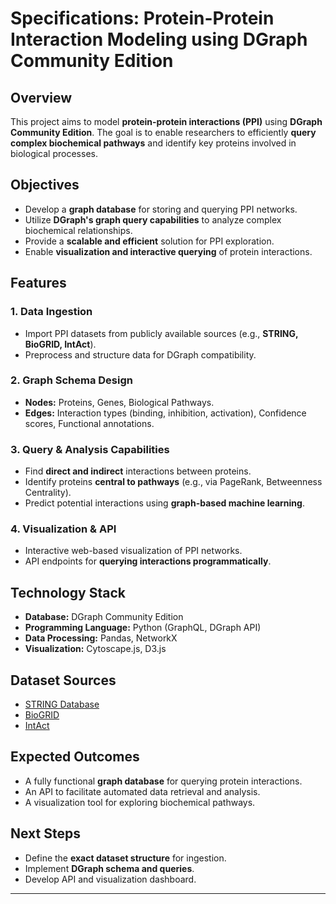 # Specifications: Protein-Protein Interaction Modeling using DGraph Community Edition

## Overview
This project aims to model **protein-protein interactions (PPI)** using **DGraph Community Edition**. The goal is to enable researchers to efficiently **query complex biochemical pathways** and identify key proteins involved in biological processes.

## Objectives
- Develop a **graph database** for storing and querying PPI networks.
- Utilize **DGraph's graph query capabilities** to analyze complex biochemical relationships.
- Provide a **scalable and efficient** solution for PPI exploration.
- Enable **visualization and interactive querying** of protein interactions.

## Features
### 1. **Data Ingestion**
- Import PPI datasets from publicly available sources (e.g., **STRING, BioGRID, IntAct**).
- Preprocess and structure data for DGraph compatibility.

### 2. **Graph Schema Design**
- **Nodes:** Proteins, Genes, Biological Pathways.
- **Edges:** Interaction types (binding, inhibition, activation), Confidence scores, Functional annotations.

### 3. **Query & Analysis Capabilities**
- Find **direct and indirect** interactions between proteins.
- Identify proteins **central to pathways** (e.g., via PageRank, Betweenness Centrality).
- Predict potential interactions using **graph-based machine learning**.

### 4. **Visualization & API**
- Interactive web-based visualization of PPI networks.
- API endpoints for **querying interactions programmatically**.

## Technology Stack
- **Database:** DGraph Community Edition
- **Programming Language:** Python (GraphQL, DGraph API)
- **Data Processing:** Pandas, NetworkX
- **Visualization:** Cytoscape.js, D3.js

## Dataset Sources
- [STRING Database](https://string-db.org/)
- [BioGRID](https://thebiogrid.org/)
- [IntAct](https://www.ebi.ac.uk/intact/)

## Expected Outcomes
- A fully functional **graph database** for querying protein interactions.
- An API to facilitate automated data retrieval and analysis.
- A visualization tool for exploring biochemical pathways.

## Next Steps
- Define the **exact dataset structure** for ingestion.
- Implement **DGraph schema and queries**.
- Develop API and visualization dashboard.

---

